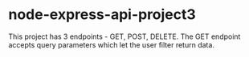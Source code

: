 # node-express-api-project3
This project has 3 endpoints - GET, POST, DELETE. The GET endpoint accepts query parameters which let the user filter return data.